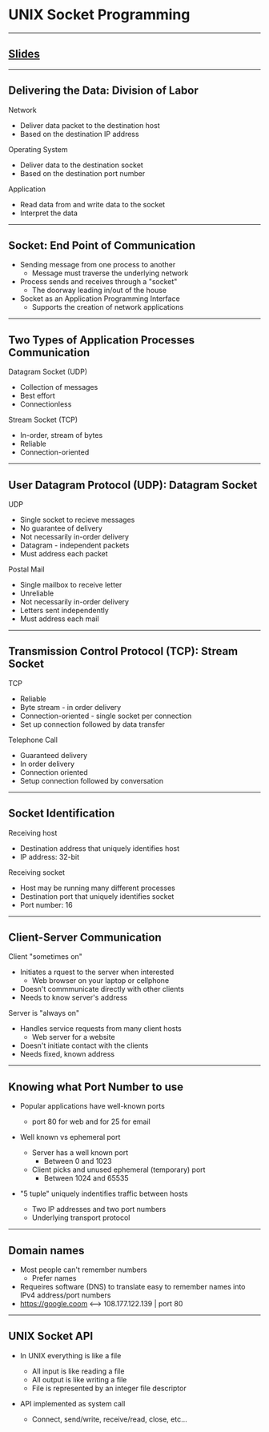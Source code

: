 # UNIX Socket Programming
---

## [Slides](https://redhawks-my.sharepoint.com/:p:/r/personal/bowermanjess_seattleu_edu/_layouts/15/Doc.aspx?sourcedoc=%7BA1962C6D-8B6E-4FD0-ACC1-B2C3035E7874%7D&file=9-socket_prog.pptx&action=edit&mobileredirect=true)
---

## Delivering the Data: Division of Labor
Network
- Deliver data packet to the destination host
- Based on the destination IP address

Operating System
- Deliver data to the destination socket
- Based on the destination port number

Application
- Read data from and write data to the socket
- Interpret the data

--- 

## Socket: End Point of Communication
- Sending message from one process to another
  - Message must traverse the underlying network
- Process sends and receives through a "socket"
  - The doorway leading in/out of the house
- Socket as an Application Programming Interface
  - Supports the creation of network applications

---

## Two Types of Application Processes Communication
Datagram Socket (UDP)
- Collection of messages
- Best effort
- Connectionless

Stream Socket (TCP)
- In-order, stream of bytes
- Reliable
- Connection-oriented

---

## User Datagram Protocol (UDP): Datagram Socket
UDP
- Single socket to recieve messages       
- No guarantee of delivery                
- Not necessarily in-order delivery      
- Datagram - independent packets         
- Must address each packet   

Postal Mail
- Single mailbox to receive letter
- Unreliable
- Not necessarily in-order delivery
- Letters sent independently
- Must address each mail

---

## Transmission Control Protocol (TCP): Stream Socket
TCP
- Reliable
- Byte stream - in order delivery
- Connection-oriented - single socket per connection
- Set up connection followed by data transfer

Telephone Call
- Guaranteed delivery
- In order delivery
- Connection oriented
- Setup connection followed by conversation

---

## Socket Identification
Receiving host
- Destination address that uniquely identifies host
- IP address: 32-bit

Receiving socket
- Host may be running many different processes
- Destination port that uniquely identifies socket
- Port number: 16

---

## Client-Server Communication
Client "sometimes on"
- Initiates a rquest to the server when interested
  - Web browser on your laptop or cellphone
- Doesn't commmunicate directly with other clients
- Needs to know server's address

Server is "always on"
- Handles service requests from many client hosts
  - Web server for a website
- Doesn't initiate contact with the clients
- Needs fixed, known address

---

## Knowing what Port Number to use
- Popular applications have well-known ports
  - port 80 for web and for 25 for email

- Well known vs ephemeral port
  - Server has a well known port 
    - Between 0 and 1023
  - Client picks and unused ephemeral (temporary) port
    - Between 1024 and 65535

- "5 tuple" uniquely indentifies traffic between hosts
  - Two IP addresses and two port numbers
  - Underlying transport protocol

---

## Domain names
- Most people can't remember numbers
  - Prefer names
- Requeires software (DNS) to translate easy to remember names into IPv4 address/port numbers
- https://google.coom <--> 108.177.122.139 | port 80

---

## UNIX Socket API
- In UNIX everything is like a file
  - All input is like reading a file
  - All output is like writing a file
  - File is represented by an integer file descriptor

- API implemented as system call
  - Connect, send/write, receive/read, close, etc... 

